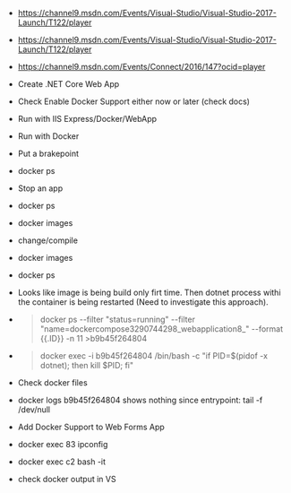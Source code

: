- https://channel9.msdn.com/Events/Visual-Studio/Visual-Studio-2017-Launch/T122/player
- https://channel9.msdn.com/Events/Visual-Studio/Visual-Studio-2017-Launch/T122/player
- https://channel9.msdn.com/Events/Connect/2016/147?ocid=player

- Create .NET Core Web App
- Check Enable Docker Support either now or later (check docs) 
- Run with IIS Express/Docker/WebApp
- Run with Docker
- Put a brakepoint
- docker ps
- Stop an app
- docker ps
- docker images
- change/compile
- docker images
- docker ps
- Looks like image is being build only firt time. Then dotnet process withi the container is being restarted (Need to investigate this approach). 
- >docker  ps --filter "status=running" --filter "name=dockercompose3290744298_webapplication8_" --format {{.ID}} -n 11 >b9b45f264804
- >docker  exec -i b9b45f264804 /bin/bash -c "if PID=$(pidof -x dotnet); then kill $PID; fi"
- Check docker files
- docker logs b9b45f264804 shows nothing since entrypoint: tail -f /dev/null
- Add Docker Support to Web Forms App
- docker exec 83 ipconfig
- docker exec c2 bash -it
- check docker output in VS
